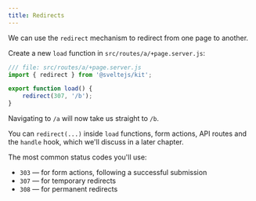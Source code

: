 ```yaml
---
title: Redirects
---
```


We can use the `redirect` mechanism to redirect from one page to another.

Create a new `load` function in `src/routes/a/+page.server.js`:

```js
/// file: src/routes/a/+page.server.js
import { redirect } from '@sveltejs/kit';

export function load() {
	redirect(307, '/b');
}
```

Navigating to `/a` will now take us straight to `/b`.

You can `redirect(...)` inside `load` functions, form actions, API routes and the `handle` hook, which we'll discuss in a later chapter.

The most common status codes you'll use:

- `303` — for form actions, following a successful submission
- `307` — for temporary redirects
- `308` — for permanent redirects
